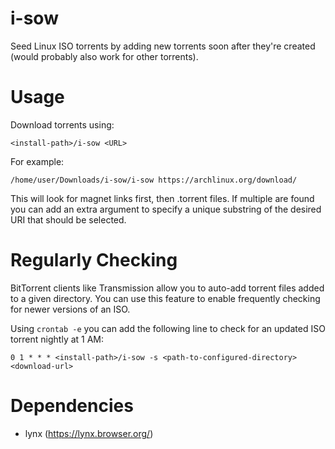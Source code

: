 # i-sow
Seed Linux ISO torrents by adding new torrents soon after they're created (would probably also work for other torrents).

# Usage

Download torrents using:

    <install-path>/i-sow <URL>

For example:

    /home/user/Downloads/i-sow/i-sow https://archlinux.org/download/

This will look for magnet links first, then .torrent files.  If multiple are
found you can add an extra argument to specify a unique substring of the desired
URI that should be selected.

# Regularly Checking

BitTorrent clients like Transmission allow you to auto-add torrent files added
to a given directory.  You can use this feature to enable frequently checking
for newer versions of an ISO.

Using `crontab -e` you can add the following line to check for an updated ISO
torrent nightly at 1 AM:

    0 1 * * * <install-path>/i-sow -s <path-to-configured-directory> <download-url>

# Dependencies

- lynx (https://lynx.browser.org/)

